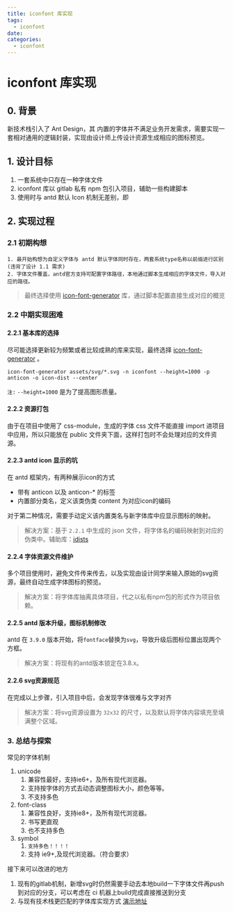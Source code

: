 ```yaml
---
title: iconfont 库实现
tags:
  - iconfont
date:
categories:
  - iconfont
---
```

# iconfont 库实现

## 0. 背景
新技术栈引入了 Ant Design，其 内置的字体并不满足业务开发需求，需要实现一套相对通用的逻辑封装，实现由设计师上传设计资源生成相应的图标预览。

<!-- more -->
## 1. 设计目标

1. 一套系统中只存在一种字体文件
2. iconfont 库以 gitlab 私有 npm 包引入项目，辅助一些构建脚本
3. 使用时与 antd 默认 Icon 机制无差别，即 <Icon type={*} />

## 2. 实现过程

### 2.1 初期构想

    1. 最开始构想为自定义字体与 antd 默认字体同时存在，两套系统type名称以前缀进行区别 (违背了设计 1.1 需求)
    2. 字体文件覆盖，antd官方支持可配置字体路径，本地通过脚本生成相应的字体文件，导入对应的路径。


> 最终选择使用 [icon-font-generator](https://www.npmjs.com/package/icon-font-generator) 库，通过脚本配置直接生成对应的概览

### 2.2 中期实现困难

#### 2.2.1 基本库的选择

尽可能选择更新较为频繁或者比较成熟的库来实现，最终选择 [icon-font-generator](https://github.com/Workshape/icon-font-generator#readme) 。

```
icon-font-generator assets/svg/*.svg -n iconfont --height=1000 -p anticon -o icon-dist --center
```
`注:` `--height=1000` 是为了提高图形质量。

#### 2.2.2 资源打包

由于在项目中使用了 css-module，生成的字体 css 文件不能直接 import 进项目中应用，所以只能放在 public 文件夹下面，这样打包时不会处理对应的文件资源。

#### 2.2.3 antd icon 显示的坑

在 antd 框架内，有两种展示icon的方式

 - 带有 anticon 以及 anticon-* 的标签
 - 内置部分类名，定义该类伪类 content 为对应icon的编码

对于第二种情况，需要手动定义该内置类名与新字体库中应显示图标的映射。

> 解决方案：基于 `2.2.1` 中生成的 json 文件，将字体名的编码映射到对应的伪类中。辅助库：[jdists](https://github.com/zswang/jdists)

#### 2.2.4 字体资源文件维护

多个项目使用时，避免文件传来传去，以及实现由设计同学来输入原始的svg资源，最终自动生成字体图标的预览。

> 解决方案：将字体库抽离具体项目，代之以私有npm包的形式作为项目依赖。

#### 2.2.5 antd 版本升级，图标机制修改

antd 在 `3.9.0` 版本开始，将`fontface`替换为`svg`，导致升级后图标位置出现两个方框。

> 解决方案：将现有的antd版本锁定在3.8.x。

#### 2.2.6 svg资源规范

在完成以上步骤，引入项目中后，会发现字体很难与文字对齐

> 解决方案：将svg资源设置为 `32x32` 的尺寸，以及默认将字体内容填充至填满整个区域。


### 3. 总结与探索

常见的字体机制
 1. unicode
    1. 兼容性最好，支持ie6+，及所有现代浏览器。
    2. 支持按字体的方式去动态调整图标大小，颜色等等。
    3. 不支持多色
 2. font-class
    1. 兼容性良好，支持ie8+，及所有现代浏览器。
    2. 书写更直观
    3. 也不支持多色
 3. symbol
    1. `支持多色！！！！`
    2. 支持 ie9+,及现代浏览器。（符合要求）

接下来可以改进的地方

1. 现有的gitlab机制，新增svg时仍然需要手动去本地build一下字体文件再push到对应的分支，可以考虑在 ci 机器上build完成直接推送到分支
2. 与现有技术栈更匹配的字体库实现方式
    [演示地址](https://www.smooth-code.com/open-source/svgr/playground/)
